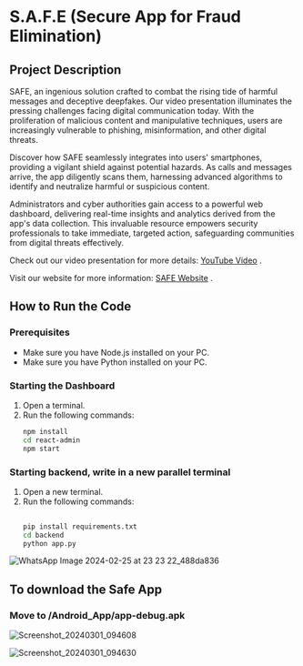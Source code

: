# S.A.F.E (Secure App for Fraud Elimination)

## Project Description
SAFE, an ingenious solution crafted to combat the rising tide of harmful messages and deceptive deepfakes. Our video presentation illuminates the pressing challenges facing digital communication today. With the proliferation of malicious content and manipulative techniques, users are increasingly vulnerable to phishing, misinformation, and other digital threats.

Discover how SAFE seamlessly integrates into users' smartphones, providing a vigilant shield against potential hazards. As calls and messages arrive, the app diligently scans them, harnessing advanced algorithms to identify and neutralize harmful or suspicious content.

Administrators and cyber authorities gain access to a powerful web dashboard, delivering real-time insights and analytics derived from the app's data collection. This invaluable resource empowers security professionals to take immediate, targeted action, safeguarding communities from digital threats effectively.

Check out our video presentation for more details: [YouTube Video](https://youtu.be/n8IE92nMU3U) .

Visit our website for more information: [SAFE Website](https://safeapp.site/)  .

## How to Run the Code

### Prerequisites
- Make sure you have Node.js installed on your PC.
- Make sure you have Python installed on your PC.

### Starting the Dashboard
1. Open a terminal.
2. Run the following commands:
   ```sh
   npm install
   cd react-admin
   npm start


### Starting backend, write in a new parallel terminal
1. Open a new terminal.
2. Run the following commands:
   ```sh
  
   pip install requirements.txt
   cd backend
   python app.py
   
 ![WhatsApp Image 2024-02-25 at 23 23 22_488da836](https://github.com/Y-a-s-h-M-i-t-t-a-l/SafeApp/assets/104529934/c455bead-226c-4683-af66-7d2749dece7d)

## To download the Safe App

### Move to /Android_App/app-debug.apk

![Screenshot_20240301_094608](https://github.com/Y-a-s-h-M-i-t-t-a-l/SafeApp/assets/104529934/252d84c6-adfb-4593-82ea-4319affe25f7)


![Screenshot_20240301_094630](https://github.com/Y-a-s-h-M-i-t-t-a-l/SafeApp/assets/104529934/4dd7f937-4afb-4011-8315-fade41f9ca24)
